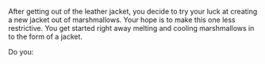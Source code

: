 After getting out of the leather jacket, you decide to try your luck at creating a new jacket out of marshmallows. Your hope is to make this one less restrictive.  You get started right away melting and cooling marshmallows in to the form of a jacket.

Do you:
